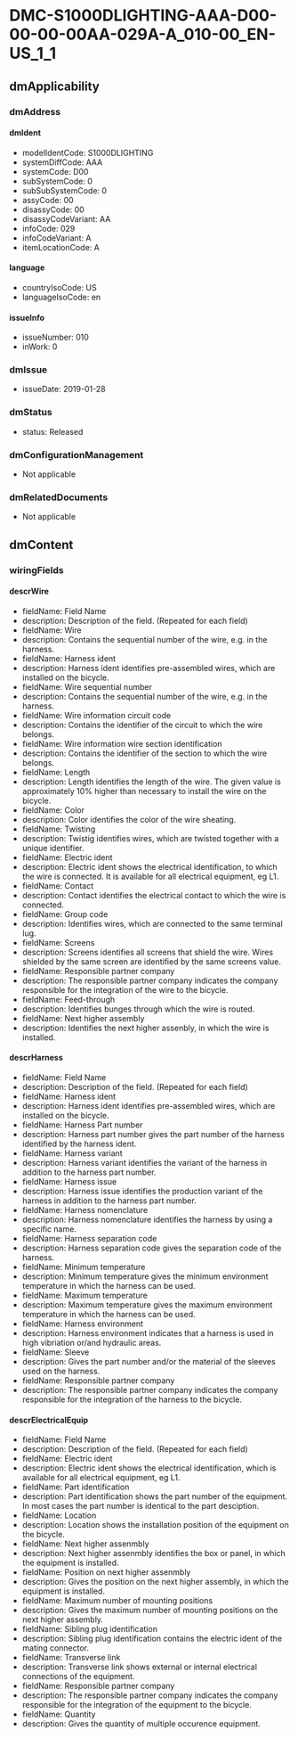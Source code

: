 # DMC-S1000DLIGHTING-AAA-D00-00-00-00AA-029A-A_010-00_EN-US_1_1

## dmApplicability

### dmAddress

#### dmIdent

*   modelIdentCode: S1000DLIGHTING
*   systemDiffCode: AAA
*   systemCode: D00
*   subSystemCode: 0
*   subSubSystemCode: 0
*   assyCode: 00
*   disassyCode: 00
*   disassyCodeVariant: AA
*   infoCode: 029
*   infoCodeVariant: A
*   itemLocationCode: A

#### language

*   countryIsoCode: US
*   languageIsoCode: en

#### issueInfo

*   issueNumber: 010
*   inWork: 0

### dmIssue

*   issueDate: 2019-01-28

### dmStatus

*   status: Released

### dmConfigurationManagement

*   Not applicable

### dmRelatedDocuments

*   Not applicable

## dmContent

### wiringFields

#### descrWire

*   fieldName: Field Name
*   description: Description of the field. (Repeated for each field)
*   fieldName: Wire
*   description: Contains the sequential number of the wire, e.g. in the harness.
*   fieldName: Harness ident
*   description: Harness ident identifies pre-assembled wires, which are installed on the bicycle.
*   fieldName: Wire sequential number
*   description: Contains the sequential number of the wire, e.g. in the harness.
*   fieldName: Wire information circuit code
*   description: Contains the identifier of the circuit to which the wire belongs.
*   fieldName: Wire information wire section identification
*   description: Contains the identifier of the section to which the wire belongs.
*   fieldName: Length
*   description: Length identifies the length of the wire. The given value is approximately 10% higher than necessary to install the wire on the bicycle.
*   fieldName: Color
*   description: Color identifies the color of the wire sheating.
*   fieldName: Twisting
*   description: Twistig identifies wires, which are twisted together with a unique identifier.
*   fieldName: Electric ident
*   description: Electric ident shows the electrical identification, to which the wire is connected. It is available for all electrical equipment, eg L1.
*   fieldName: Contact
*   description: Contact identifies the electrical contact to which the wire is connected.
*   fieldName: Group code
*   description: Identifies wires, which are connected to the same terminal lug.
*   fieldName: Screens
*   description: Screens identifies all screens that shield the wire. Wires shielded by the same screen are identified by the same screens value.
*   fieldName: Responsible partner company
*   description: The responsible partner company indicates the company responsible for the integration of the wire to the bicycle.
*   fieldName: Feed-through
*   description: Identifies bunges through which the wire is routed.
*   fieldName: Next higher assembly
*   description: Identifies the next higher assenbly, in which the wire is installed.

#### descrHarness

*   fieldName: Field Name
*   description: Description of the field. (Repeated for each field)
*   fieldName: Harness ident
*   description: Harness ident identifies pre-assembled wires, which are installed on the bicycle.
*   fieldName: Harness Part number
*   description: Harness part number gives the part number of the harness identified by the harness ident.
*   fieldName: Harness variant
*   description: Harness variant identifies the variant of the harness in addition to the harness part number.
*   fieldName: Harness issue
*   description: Harness issue identifies the production variant of the harness in addition to the harness part number.
*   fieldName: Harness nomenclature
*   description: Harness nomenclature identifies the harness by using a specific name.
*   fieldName: Harness separation code
*   description: Harness separation code gives the separation code of the harness.
*   fieldName: Minimum temperature
*   description: Minimum temperature gives the minimum environment temperature in which the harness can be used.
*   fieldName: Maximum temperature
*   description: Maximum temperature gives the maximum environment temperature in which the harness can be used.
*   fieldName: Harness environment
*   description: Harness environment indicates that a harness is used in high vibriation or/and hydraulic areas.
*   fieldName: Sleeve
*   description: Gives the part number and/or the material of the sleeves used on the harness.
*   fieldName: Responsible partner company
*   description: The responsible partner company indicates the company responsible for the integration of the harness to the bicycle.

#### descrElectricalEquip

*   fieldName: Field Name
*   description: Description of the field. (Repeated for each field)
*   fieldName: Electric ident
*   description: Electric ident shows the electrical identification, which is available for all electrical equipment, eg L1.
*   fieldName: Part identification
*   description: Part identification shows the part number of the equipment. In most cases the part number is identical to the part desciption.
*   fieldName: Location
*   description: Location shows the installation position of the equipment on the bicycle.
*   fieldName: Next higher assenmbly
*   description: Next higher assenmbly identifies the box or panel, in which the equipment is installed.
*   fieldName: Position on next higher assenmbly
*   description: Gives the position on the next higher assembly, in which the equipment is installed.
*   fieldName: Maximum number of mounting positions
*   description: Gives the maximum number of mounting positions on the next higher assembly.
*   fieldName: Sibling plug identification
*   description: Sibling plug identification contains the electric ident of the mating connector.
*   fieldName: Transverse link
*   description: Transverse link shows external or internal electrical connections of the equipment.
*   fieldName: Responsible partner company
*   description: The responsible partner company indicates the company responsible for the integration of the equipment to the bicycle.
*   fieldName: Quantity
*   description: Gives the quantity of multiple occurence equipment.